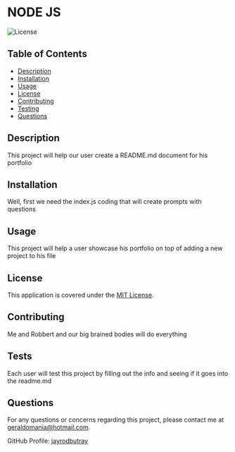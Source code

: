 
# NODE JS

![License](https://img.shields.io/badge/license-MIT)

## Table of Contents
- [Description](#description)
- [Installation](#installation)
- [Usage](#usage)
- [License](#license)
- [Contributing](#contribution)
- [Testing](#test)
- [Questions](#questions)

## Description <a name="description"></a>
This project will help our user create a README.md document for his portfolio

## Installation <a name="installation"></a>
Well, first we need the index.js coding that will create prompts with questions

## Usage <a name="usage"></a>
This project will help a user showcase his portfolio on top of adding a new project to his file

## License <a name="license"></a>

This application is covered under the [MIT License](https://opensource.org/licenses/MIT).

## Contributing <a name="contribution"></a>
Me and Robbert and our big brained bodies will do everything

## Tests <a name="test"></a>
Each user will test this project by filling out the info and seeing if it goes into the readme.md

## Questions <a name="questions"></a>
For any questions or concerns regarding this project, please contact me at geraldomania@hotmail.com.

GitHub Profile: [jayrodbutray](https://github.com/jayrodbutray)
